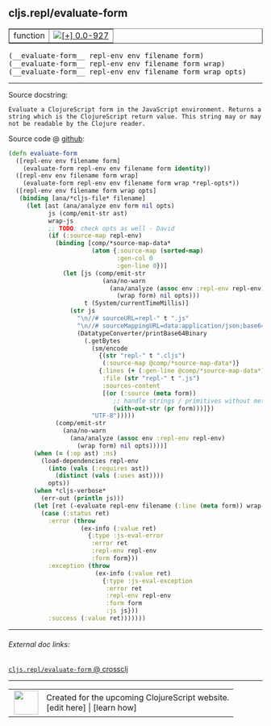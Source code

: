 ## cljs.repl/evaluate-form



 <table border="1">
<tr>
<td>function</td>
<td><a href="https://github.com/cljsinfo/cljs-api-docs/tree/0.0-927"><img valign="middle" alt="[+] 0.0-927" title="Added in 0.0-927" src="https://img.shields.io/badge/+-0.0--927-lightgrey.svg"></a> </td>
</tr>
</table>


 <samp>
(__evaluate-form__ repl-env env filename form)<br>
</samp>
 <samp>
(__evaluate-form__ repl-env env filename form wrap)<br>
</samp>
 <samp>
(__evaluate-form__ repl-env env filename form wrap opts)<br>
</samp>

---





Source docstring:

```
Evaluate a ClojureScript form in the JavaScript environment. Returns a
string which is the ClojureScript return value. This string may or may
not be readable by the Clojure reader.
```


Source code @ [github](https://github.com/clojure/clojurescript/blob/r3153/src/clj/cljs/repl.clj#L407-L472):

```clj
(defn evaluate-form
  ([repl-env env filename form]
    (evaluate-form repl-env env filename form identity))
  ([repl-env env filename form wrap]
    (evaluate-form repl-env env filename form wrap *repl-opts*))
  ([repl-env env filename form wrap opts]
   (binding [ana/*cljs-file* filename]
     (let [ast (ana/analyze env form nil opts)
           js (comp/emit-str ast)
           wrap-js
           ;; TODO: check opts as well - David
           (if (:source-map repl-env)
             (binding [comp/*source-map-data*
                       (atom {:source-map (sorted-map)
                              :gen-col 0
                              :gen-line 0})]
               (let [js (comp/emit-str
                          (ana/no-warn
                            (ana/analyze (assoc env :repl-env repl-env)
                              (wrap form) nil opts)))
                     t (System/currentTimeMillis)]
                 (str js
                   "\n//# sourceURL=repl-" t ".js"
                   "\n//# sourceMappingURL=data:application/json;base64,"
                   (DatatypeConverter/printBase64Binary
                     (.getBytes
                       (sm/encode
                         {(str "repl-" t ".cljs")
                          (:source-map @comp/*source-map-data*)}
                         {:lines (+ (:gen-line @comp/*source-map-data*) 3)
                          :file (str "repl-" t ".js")
                          :sources-content
                          [(or (:source (meta form))
                             ;; handle strings / primitives without metadata
                             (with-out-str (pr form)))]})
                       "UTF-8")))))
             (comp/emit-str
               (ana/no-warn
                 (ana/analyze (assoc env :repl-env repl-env)
                   (wrap form) nil opts))))]
       (when (= (:op ast) :ns)
         (load-dependencies repl-env
           (into (vals (:requires ast))
             (distinct (vals (:uses ast))))
           opts))
       (when *cljs-verbose*
         (err-out (println js)))
       (let [ret (-evaluate repl-env filename (:line (meta form)) wrap-js)]
         (case (:status ret)
           :error (throw
                    (ex-info (:value ret)
                      {:type :js-eval-error
                       :error ret
                       :repl-env repl-env
                       :form form}))
           :exception (throw
                        (ex-info (:value ret)
                          {:type :js-eval-exception
                           :error ret
                           :repl-env repl-env
                           :form form
                           :js js}))
           :success (:value ret)))))))
```

<!--
Repo - tag - source tree - lines:

 <pre>
clojurescript @ r3153
└── src
    └── clj
        └── cljs
            └── <ins>[repl.clj:407-472](https://github.com/clojure/clojurescript/blob/r3153/src/clj/cljs/repl.clj#L407-L472)</ins>
</pre>

-->

---



###### External doc links:

[`cljs.repl/evaluate-form` @ crossclj](http://crossclj.info/fun/cljs.repl/evaluate-form.html)<br>

---

 <table>
<tr><td>
<img valign="middle" align="right" width="48px" src="http://i.imgur.com/Hi20huC.png">
</td><td>
Created for the upcoming ClojureScript website.<br>
[edit here] | [learn how]
</td></tr></table>

[edit here]:https://github.com/cljsinfo/cljs-api-docs/blob/master/cljsdoc/cljs.repl/evaluate-form.cljsdoc
[learn how]:https://github.com/cljsinfo/cljs-api-docs/wiki/cljsdoc-files

<!--

This information was too distracting to show to readers, but I'll leave it
commented here since it is helpful to:

- pretty-print the data used to generate this document
- and show how to retrieve that data



The API data for this symbol:

```clj
{:ns "cljs.repl",
 :name "evaluate-form",
 :signature ["[repl-env env filename form]"
             "[repl-env env filename form wrap]"
             "[repl-env env filename form wrap opts]"],
 :history [["+" "0.0-927"]],
 :type "function",
 :full-name-encode "cljs.repl/evaluate-form",
 :source {:code "(defn evaluate-form\n  ([repl-env env filename form]\n    (evaluate-form repl-env env filename form identity))\n  ([repl-env env filename form wrap]\n    (evaluate-form repl-env env filename form wrap *repl-opts*))\n  ([repl-env env filename form wrap opts]\n   (binding [ana/*cljs-file* filename]\n     (let [ast (ana/analyze env form nil opts)\n           js (comp/emit-str ast)\n           wrap-js\n           ;; TODO: check opts as well - David\n           (if (:source-map repl-env)\n             (binding [comp/*source-map-data*\n                       (atom {:source-map (sorted-map)\n                              :gen-col 0\n                              :gen-line 0})]\n               (let [js (comp/emit-str\n                          (ana/no-warn\n                            (ana/analyze (assoc env :repl-env repl-env)\n                              (wrap form) nil opts)))\n                     t (System/currentTimeMillis)]\n                 (str js\n                   \"\\n//# sourceURL=repl-\" t \".js\"\n                   \"\\n//# sourceMappingURL=data:application/json;base64,\"\n                   (DatatypeConverter/printBase64Binary\n                     (.getBytes\n                       (sm/encode\n                         {(str \"repl-\" t \".cljs\")\n                          (:source-map @comp/*source-map-data*)}\n                         {:lines (+ (:gen-line @comp/*source-map-data*) 3)\n                          :file (str \"repl-\" t \".js\")\n                          :sources-content\n                          [(or (:source (meta form))\n                             ;; handle strings / primitives without metadata\n                             (with-out-str (pr form)))]})\n                       \"UTF-8\")))))\n             (comp/emit-str\n               (ana/no-warn\n                 (ana/analyze (assoc env :repl-env repl-env)\n                   (wrap form) nil opts))))]\n       (when (= (:op ast) :ns)\n         (load-dependencies repl-env\n           (into (vals (:requires ast))\n             (distinct (vals (:uses ast))))\n           opts))\n       (when *cljs-verbose*\n         (err-out (println js)))\n       (let [ret (-evaluate repl-env filename (:line (meta form)) wrap-js)]\n         (case (:status ret)\n           :error (throw\n                    (ex-info (:value ret)\n                      {:type :js-eval-error\n                       :error ret\n                       :repl-env repl-env\n                       :form form}))\n           :exception (throw\n                        (ex-info (:value ret)\n                          {:type :js-eval-exception\n                           :error ret\n                           :repl-env repl-env\n                           :form form\n                           :js js}))\n           :success (:value ret)))))))",
          :title "Source code",
          :repo "clojurescript",
          :tag "r3153",
          :filename "src/clj/cljs/repl.clj",
          :lines [407 472]},
 :full-name "cljs.repl/evaluate-form",
 :docstring "Evaluate a ClojureScript form in the JavaScript environment. Returns a\nstring which is the ClojureScript return value. This string may or may\nnot be readable by the Clojure reader."}

```

Retrieve the API data for this symbol:

```clj
;; from Clojure REPL
(require '[clojure.edn :as edn])
(-> (slurp "https://raw.githubusercontent.com/cljsinfo/cljs-api-docs/catalog/cljs-api.edn")
    (edn/read-string)
    (get-in [:symbols "cljs.repl/evaluate-form"]))
```

-->
